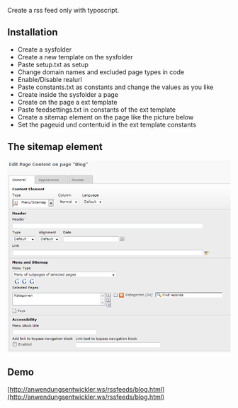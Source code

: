 Create a rss feed only with typoscript.

Installation
------------

* Create a sysfolder
* Create a new template on the sysfolder
* Paste setup.txt as setup
* Change domain names and excluded page types in code
* Enable/Disable realurl
* Paste constants.txt as constants and change the values as you like
* Create inside the sysfolder a page
* Create on the page a ext template
* Paste feedsettings.txt in constants of the ext template
* Create a sitemap element on the page like the picture below
* Set the pageuid und contentuid in the ext template constants

The sitemap element
-------------------
![Sitemap element](rss-sitemapelement.png "Sitemap element")

Demo
----
[http://anwendungsentwickler.ws/rssfeeds/blog.html](http://anwendungsentwickler.ws/rssfeeds/blog.html)
